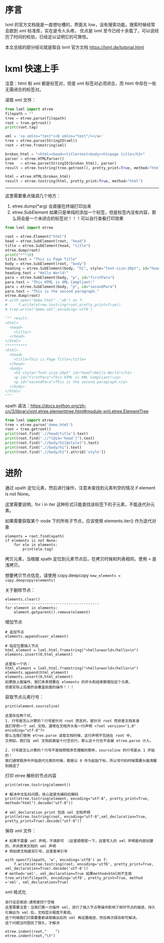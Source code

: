 # 序言
lxml 的官方文档我是一直想吐槽的，界面太 low，没有搜索功能，搜索时候经常会跑到 xml 标准库，实在是令人头疼，
优点是 lxml 至今已经十余载了，可以说经历了时间的检验，已经足以证明它的可靠性。

本文总结的部分结论就是取自 lxml 官方文档 <https://lxml.de/tutorial.html>
# lxml 快速上手
注意：html 和 xml 都是标签对，但是 xml 标签对必须闭合，而 html 中存在一些无需闭合的标签对。

读取 xml 文件：
```python
from lxml import etree
filepath = ""
tree = etree.parse(filepath)
root = tree.getroot()
print(root.tag)

xml = '<a xmlns="test"><b xmlns="test"/></a>'
tree = etree.parse(StringIO(xml))
root = etree.fromstring(xml)

broken_html = "<html><head><title>test<body><h1>page title</h3>"
parser = etree.HTMLParser()
tree   = etree.parse(StringIO(broken_html), parser)
result = etree.tostring(tree.getroot(), pretty_print=True, method="html")

html = etree.HTML(broken_html)
result = etree.tostring(html, pretty_print=True, method="html")
```
---
这里需要重点强调几个地方：
1. etree.dump(*arg) 会直接在终端打印出来
2. etree.SubElement 如果只是单纯的添加一个标签，但是标签内没有内容，那么将会是一个未闭合的标签对！！！可以自行查看打印效果
```python
from lxml import etree

root = etree.Element("html")
head = etree.SubElement(root, "head")
title = etree.SubElement(head, "title")
etree.dump(root)
print("*"*10)
title.text = "This is Page Title"
body = etree.SubElement(root, "body")
heading = etree.SubElement(body, "h1", style="font-size:20pt", id="head")
heading.text = "Hello World!"
para = etree.SubElement(body, "p", id="firstPara")
para.text = "This HTML is XML Compliant!"
para = etree.SubElement(body, "p", id="secondPara")
para.text = "This is the second paragraph."
etree.dump(root)
# with open("demo.html" ,'wb') as f:
#     f.write(etree.tostring(root,pretty_print=True))
# tree.write("demo.xml",encoding='utf8')

""" result:
<html>
  <head>
    <title/>
  </head>
</html>
**********
<html>
  <head>
    <title>This is Page Title</title>
  </head>
  <body>
    <h1 style="font-size:20pt" id="head">Hello World!</h1>
    <p id="firstPara">This HTML is XML Compliant!</p>
    <p id="secondPara">This is the second paragraph.</p>
  </body>
</html>
"""
```
xpath 语法：<https://docs.python.org/zh-cn/3/library/xml.etree.elementtree.html#module-xml.etree.ElementTree>
```python
from lxml import etree
tree = etree.parse('demo.html')
root = tree.getroot()
print(root.find('.//head/title').text)
print(root.find(".//*[@id='head']").text)
print(root.find(".//body/h1[@style]").text)
print(root.find(".//body/h1").text)
print(root.find(".//body/h1").attrib['style'])
```
# 进阶
通过 xpath 定位元素，然后进行操作，注意未查找到元素判空的情况 if element is not None。

这里需要说明，for i in iter 这种形式只能查找该标签下的子元素，不能迭代孙元素。

如果需要获取某个 node 下的所有子节点，应该使用 elements.iter() 作为迭代对象
```
elements = root.find(xpath)
if elements is not None:
    for ele in elements:
        print(ele.tag)
```

拷贝元素，当根据 xpath 定位到元素节点后，在拷贝时候和列表相同，使用 = 是浅拷贝。

想要拷贝节点信息，请使用 copy.deepcopy `new_elements = copy.deepcopy(elements)`

关于删除节点：
```
elements.clear()
-------------------------------------------
for element in elements:
    element.getparent().remove(element)
```

增加节点
```
# 追加节点
elements.append(user_element)

# 指定位置插入节点
html_element = lxml.html.fromstring("<hello>world</hello>\n")
elements.insert(0,html_element)

这里有一个坑：
html_element = lxml.html.fromstring("<hello>world</hello>\n")
elements.append(html_element)
elements.insert(0,html_element)
如果按上面操作，我们本来想要在 elements 的开头和结束都增加这个元素，
但是实际上后面的会覆盖前面的操作！！！
```

获取节点元素行号：
```
print(element.sourceline)

这里存在两个坑，
1. 行号是怎么计算的？行号是针对 root 而言的，是针对 root 而非是文档本身
我们举例一个 xml 文档，通常在文档开头有一行声明 <?xml version="1.0" encoding="utf-8"?>
那么当我们使用 etree.parse 读取文档时候，这行声明不包括在 root 中。
又例如，我们在 xml 文档前面留十行空白行，那么这十行也不会被 etree.parse 计入。

2. 行号是怎么计算的？行号不是按照程序员理解的那样，sourceline 的行号是从 1 开始的！
我们通常程序中开始迭代元素的时候，都是以 0 作为起始下标，所以写代码时候需要头脑清醒别搞混了
```

打印 etree 解析的节点内容
```
print(etree.tostring(element))

# 解决中文乱码问题，核心就是先编码后解码
print(etree.tostring(element, encoding="utf-8", pretty_print=True, method="html").decode("utf-8"))

# xml_declaration print 包括 xml 文档声明
print(etree.tostring(root, encoding="utf-8",xml_declaration=True, pretty_print=True).decode("utf-8"))
```

保存 xml 文件：
```
# 如果不需要 xml 声明，不填即可 （这里顺便提一下，这里写入的 xml 声明是内部创建的，并非原来文档的 xml 声明
# 例如原文档是双引号，这里是单引号

with open(filepath, 'w', encoding='utf8') as f:
    f.write(etree.tostring(root, encoding='utf8', pretty_print=True, xml_declaration=True).decode('utf-8'))
# method='xml', xml_declaration=True 如果method=html则不生效
tree.write(filepath, encoding='utf8', pretty_print=True, method ='xml', xml_declaration=True)
```

xml 格式化
```
自行设定缩进:通常是四个空格
这里需要注意：当我们第一次操作 xml，进行了插入节点等操作影响了相邻节点的缩进，持久化输出为 xml 后，文档显示极度不美观。
这个时候我们只需要重新读取输出后的 xml 再设置缩进，然后再次保存即可解决。
这个问题当时困扰了很久，才解决

etree.indent(root,"    ")
etree.indent(root,"\t")
```
